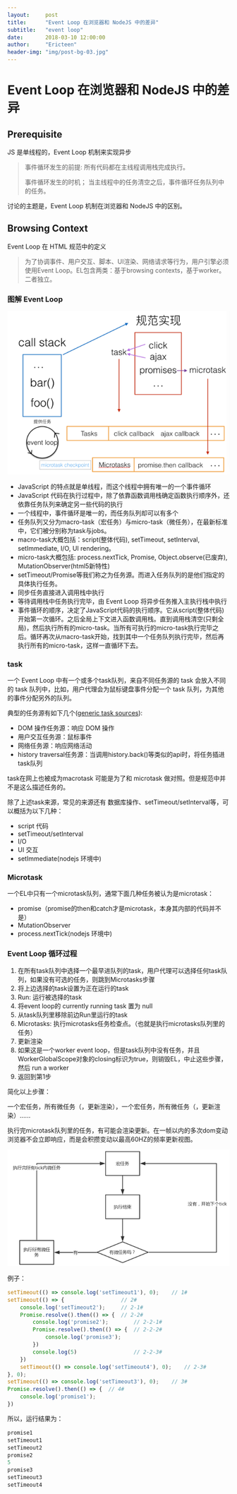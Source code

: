 ```yaml
---
layout:     post
title:      "Event Loop 在浏览器和 NodeJS 中的差异"
subtitle:   "event loop"
date:       2018-03-10 12:00:00
author:     "Ericteen"
header-img: "img/post-bg-03.jpg"
---
```

# Event Loop 在浏览器和 NodeJS 中的差异

## Prerequisite

JS 是单线程的，Event Loop 机制来实现异步

> 事件循环发生的前提: 所有代码都在主线程调用栈完成执行。
>
> 事件循环发生的时机； 当主线程中的任务清空之后，事件循环任务队列中的任务。

讨论的主题是，Event Loop 机制在浏览器和 NodeJS 中的区别。

## Browsing Context

Event Loop 在 HTML 规范中的定义

> 为了协调事件、用户交互、脚本、UI渲染、网络请求等行为，用户引擎必须使用Event Loop。EL包含两类：基于browsing contexts，基于worker。二者独立。

### 图解 Event Loop

![Event Loop](/img/event-loop/event-loop.jpg)

- JavaScript 的特点就是单线程，而这个线程中拥有唯一的一个事件循环
- JavaScript 代码在执行过程中，除了依靠函数调用栈确定函数执行顺序外，还依靠任务队列来确定另一些代码的执行
- 一个线程中，事件循环是唯一的，而任务队列却可以有多个
- 任务队列又分为macro-task（宏任务）与micro-task（微任务），在最新标准中，它们被分别称为task与jobs。
- macro-task大概包括：script(整体代码), setTimeout, setInterval, setImmediate, I/O, UI rendering。
- micro-task大概包括: process.nextTick, Promise, Object.observe(已废弃), MutationObserver(html5新特性)
- setTimeout/Promise等我们称之为任务源。而进入任务队列的是他们指定的具体执行任务。
- 同步任务直接进入调用栈中执行
- 等待调用栈中任务执行完毕，由 Event Loop 将异步任务推入主执行栈中执行
- 事件循环的顺序，决定了JavaScript代码的执行顺序。它从script(整体代码)开始第一次循环。之后全局上下文进入函数调用栈。直到调用栈清空(只剩全局)，然后执行所有的micro-task。当所有可执行的micro-task执行完毕之后。循环再次从macro-task开始，找到其中一个任务队列执行完毕，然后再执行所有的micro-task，这样一直循环下去。

### task

一个 Event Loop 中有一个或多个task队列，来自不同任务源的 task 会放入不同的 task 队列中，比如，用户代理会为鼠标键盘事件分配一个 task 队列，为其他的事件分配另外的队列。

典型的任务源有如下几个([generic task sources](https://www.w3.org/TR/html5/webappapis.html#generic-task-sources)):

- DOM 操作任务源：响应 DOM 操作
- 用户交互任务源：鼠标事件
- 网络任务源：响应网络活动
- history traversal任务源：当调用history.back()等类似的api时，将任务插进task队列

task在网上也被成为macrotask 可能是为了和 microtask 做对照。但是规范中并不是这么描述任务的。

除了上述task来源，常见的来源还有 数据库操作、setTimeout/setInterval等，可以概括为以下几种：

- script 代码
- setTimeout/setInterval
- I/O
- UI 交互
- setImmediate(nodejs 环境中)

### Microtask

一个EL中只有一个microtask队列，通常下面几种任务被认为是microtask：

- promise（promise的then和catch才是microtask，本身其内部的代码并不是）
- MutationObserver
- process.nextTick(nodejs 环境中)

### Event Loop 循环过程

1. 在所有task队列中选择一个最早进队列的task，用户代理可以选择任何task队列，如果没有可选的任务，则跳到Microtasks步骤
2. 将上边选择的task设置为正在运行的task
3. Run: 运行被选择的task
4. 将event loop的 currently running task 置为 null
5. 从task队列里移除前边Run里运行的task
6. Microtasks: 执行microtasks任务检查点。（也就是执行microtasks队列里的任务）
7. 更新渲染
8. 如果这是一个worker event loop，但是task队列中没有任务，并且WorkerGlobalScope对象的closing标识为true，则销毁EL，中止这些步骤，然后 run a worker
9. 返回到第1步

简化以上步骤：

一个宏任务，所有微任务（，更新渲染），一个宏任务，所有微任务（，更新渲染）......

执行完microtask队列里的任务，有可能会渲染更新。在一帧以内的多次dom变动浏览器不会立即响应，而是会积攒变动以最高60HZ的频率更新视图。

![图示](/img/event-loop/browser-el.jpg)

例子：

```javascript
setTimeout(() => console.log('setTimeout1'), 0);    // 1#
setTimeout(() => {                  // 2#
    console.log('setTimeout2');     // 2-1#
    Promise.resolve().then(() => {  // 2-2#
        console.log('promise2');        // 2-2-1#
        Promise.resolve().then(() => {  // 2-2-2#
            console.log('promise3');
        })
        console.log(5)                  // 2-2-3#
    })
    setTimeout(() => console.log('setTimeout4'), 0);    // 2-3#
}, 0);
setTimeout(() => console.log('setTimeout3'), 0);    // 3#
Promise.resolve().then(() => {  // 4#
    console.log('promise1');
})
```

所以，运行结果为：

```javascript
promise1
setTimeout1
setTimeout2
promise2
5
promise3
setTimeout3
setTimeout4
```
